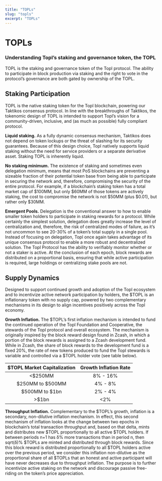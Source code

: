 ```yaml
---
title: "TOPLs"
slug: "topls"
excerpt: "TOPLs"
---
```


# TOPLs
### Understanding Topl’s staking and governance token, the TOPL

TOPL is the staking and governance token of the Topl protocol. The ability to participate in block production via staking and the right to vote in the protocol’s governance are both gated by ownership of the TOPL.

## Staking Participation
TOPL is the native staking token for the Topl blockchain, powering our Taktikos consensus protocol. In line with the breakthroughs of Taktikos, the tokenomic design of TOPL is intended to support Topl’s vision for a community-driven, inclusive, and (as much as possible) fully compliant protocol.

**Liquid staking.** As a fully dynamic consensus mechanism, Taktikos does not depend on token lockups or the threat of slashing for its security guarantees. Because of this design choice, Topl natively supports liquid staking without the need for service providers or a separate derivative asset. Staking TOPL is inherently liquid.

**No staking minimum.** The existence of staking and sometimes even delegation minimum, means that most PoS blockchains are preventing a sizeable fraction of their potential token base from being able to participate in securing the network and, therefore, compromising the security of the entire protocol. For example, if a blockchain’s staking token has a total market cap of $100MM, but only $60MM of those tokens are actively staking, the cost to compromise the network is not $50MM (plus $0.01), but rather only $30MM.

**Emergent Pools.** Delegation is the conventional answer to how to enable smaller token holders to participate in staking rewards for a protocol. While certainly the simplest solution, delegation does greatly increase the level of centralization and, therefore, the risk of centralized modes of failure, as it’s not uncommon to see 20-30% of a token’s total supply in a single pool. Instead of focusing on delegation, Topl once again takes advantage of its unique consensus protocol to enable a more robust and decentralized solution. The Topl Protocol has the ability to verifiably monitor whether or not a staker is active. At the conclusion of each epoch, block rewards are distributed on a proportional basis, ensuring that while active participation is required, large holdings or centralizing stake pools are not.

## Supply Dynamics
Designed to support continued growth and adoption of the Topl ecosystem and  to incentivize active network participation by holders, the $TOPL is an inflationary token with no supply cap, powered by two complementary mechanisms in its design to align incentives positively across the Topl economy.

**Growth Inflation.** The $TOPL’s first inflation mechanism is intended to fund the continued operation of the Topl Foundation and Cooperative, the stewards of the Topl protocol and overall ecosystem. The mechanism is originally inspired by the block reward design found in Zcash, in which a portion of the block rewards is assigned to a Zcash development fund. While in Zcash, the share of block rewards to the development fund is a fixed 20%, the rate of new tokens produced to fund the Topl stewards is variable and controlled via a $TOPL holder vote (see table below).

**$TOPL Market Capitalization**|**Growth Inflation Rate**
:-----:|:-----:
<$250MM|8% - 16%
$250MM to $500MM|4% - 8%
$500MM to $1bn|2% - 4%
>$1bn|<2%

**Throughput Inflation.** Complementary to the $TOPL’s growth, inflation is a secondary, non-dilutive inflation mechanism. In effect, this second mechanism of inflation looks at the change between two epochs in blockchain’s total transaction throughput and, based on that delta, mints and distributes new $TOPL proportionally to all active $TOPL holders. If between periods n+1 has δ% more transactions than in period n, then sqrt(δ)% $TOPLs are minted and distributed through block rewards. Since this block reward is distributed proportionally to all $TOPL holders active over the previous period, we consider this inflation non-dilutive as the proportional share of all $TOPLs that an honest and active participant will have never decreases due to throughput inflation. The purpose is to further incentivize active staking on the network and discourage passive free-riding on the token’s price appreciation.
	